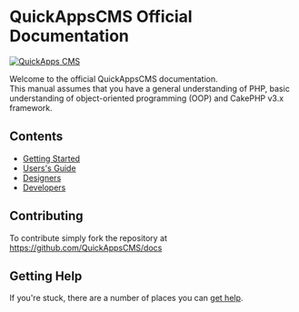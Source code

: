 QuickAppsCMS Official Documentation
===================================

[![QuickApps CMS](https://raw.github.com/QuickAppsCMS/docs/2.x/img/logo.png)][qacms_site]

Welcome to the official QuickAppsCMS documentation.  
This manual assumes that you have a general understanding of PHP, basic
understanding of object-oriented programming (OOP) and CakePHP v3.x framework.


Contents
--------

- [Getting Started][getting_started]
- [Users's Guide][users_guide]
- [Designers][designers]
- [Developers][developers]


Contributing
------------

To contribute simply fork the repository at https://github.com/QuickAppsCMS/docs


Getting Help
------------

If you're stuck, there are a number of places you can [get help](getting-started/help.md).

[qacms_site]: http://www.quickappscms.org
[getting_started]: 00_Getting_Started/00_Index.md
[users_guide]: 01_User's_Guide/00_Index.md
[designers]: 02_Designers/00_Index.md
[developers]: 03_Developers/00_Index.md
